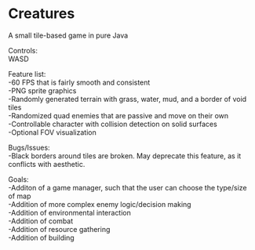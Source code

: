 # Creatures  
A small tile-based game in pure Java  

Controls:  
WASD  

Feature list:  
-60 FPS that is fairly smooth and consistent  
-PNG sprite graphics  
-Randomly generated terrain with grass, water, mud, and a border of void tiles  
-Randomized quad enemies that are passive and move on their own  
-Controllable character with collision detection on solid surfaces  
-Optional FOV visualization  

Bugs/Issues:  
-Black borders around tiles are broken. May deprecate this feature, as it conflicts with aesthetic.  
  
Goals:  
-Additon of a game manager, such that the user can choose the type/size of map  
-Addition of more complex enemy logic/decision making  
-Addition of environmental interaction  
-Addition of combat  
-Addition of resource gathering  
-Addition of building  

